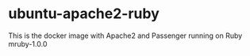 
# ubuntu-apache2-ruby

This is the docker image with Apache2 and Passenger running on Ruby mruby-1.0.0

